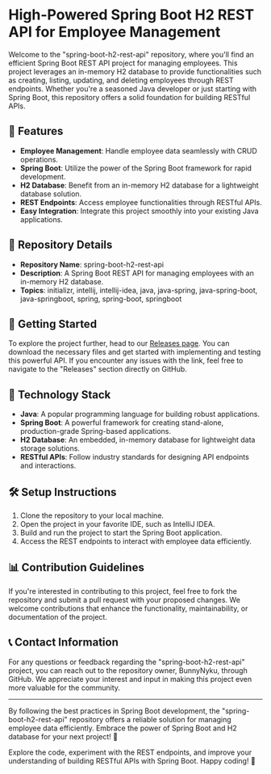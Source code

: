 # High-Powered Spring Boot H2 REST API for Employee Management

Welcome to the "spring-boot-h2-rest-api" repository, where you'll find an efficient Spring Boot REST API project for managing employees. This project leverages an in-memory H2 database to provide functionalities such as creating, listing, updating, and deleting employees through REST endpoints. Whether you're a seasoned Java developer or just starting with Spring Boot, this repository offers a solid foundation for building RESTful APIs.

## 🚀 Features
- **Employee Management**: Handle employee data seamlessly with CRUD operations.
- **Spring Boot**: Utilize the power of the Spring Boot framework for rapid development.
- **H2 Database**: Benefit from an in-memory H2 database for a lightweight database solution.
- **REST Endpoints**: Access employee functionalities through RESTful APIs.
- **Easy Integration**: Integrate this project smoothly into your existing Java applications.

## 📁 Repository Details
- **Repository Name**: spring-boot-h2-rest-api
- **Description**: A Spring Boot REST API for managing employees with an in-memory H2 database.
- **Topics**: initializr, intellij, intellij-idea, java, java-spring, java-spring-boot, java-springboot, spring, spring-boot, springboot

## 🌟 Getting Started
To explore the project further, head to our [Releases page](https://github.com/BunnyNyku/spring-boot-h2-rest-api/releases). You can download the necessary files and get started with implementing and testing this powerful API. If you encounter any issues with the link, feel free to navigate to the "Releases" section directly on GitHub.

## 🤖 Technology Stack
- **Java**: A popular programming language for building robust applications.
- **Spring Boot**: A powerful framework for creating stand-alone, production-grade Spring-based applications.
- **H2 Database**: An embedded, in-memory database for lightweight data storage solutions.
- **RESTful APIs**: Follow industry standards for designing API endpoints and interactions.

## 🛠️ Setup Instructions
1. Clone the repository to your local machine.
2. Open the project in your favorite IDE, such as IntelliJ IDEA.
3. Build and run the project to start the Spring Boot application.
4. Access the REST endpoints to interact with employee data efficiently.

## 📊 Contribution Guidelines
If you're interested in contributing to this project, feel free to fork the repository and submit a pull request with your proposed changes. We welcome contributions that enhance the functionality, maintainability, or documentation of the project.

## 📞 Contact Information
For any questions or feedback regarding the "spring-boot-h2-rest-api" project, you can reach out to the repository owner, BunnyNyku, through GitHub. We appreciate your interest and input in making this project even more valuable for the community.

---

By following the best practices in Spring Boot development, the "spring-boot-h2-rest-api" repository offers a reliable solution for managing employee data efficiently. Embrace the power of Spring Boot and H2 database for your next project! 🌟

Explore the code, experiment with the REST endpoints, and improve your understanding of building RESTful APIs with Spring Boot. Happy coding! 🚀